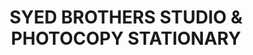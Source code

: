 ---
title: "SYED BROTHERS STUDIO & PHOTOCOPY STATIONARY"
url: /karachi/syed-brothers-studio-and-photocopy-stationary/
shop: photo
---